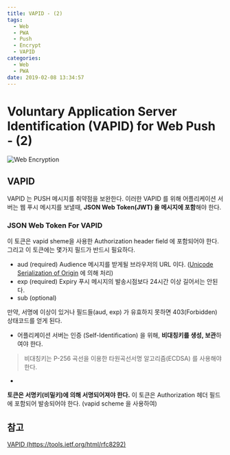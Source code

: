 ```yaml
---
title: VAPID - (2)
tags:
  - Web
  - PWA
  - Push
  - Encrypt
  - VAPID
categories:
  - Web
  - PWA
date: 2019-02-08 13:34:57
---
```



# Voluntary Application Server Identification (VAPID) for Web Push - (2)
![Web Encryption](/images/cyber-security.png)

## VAPID
VAPID 는 PUSH 메시지를 취약점을 보완한다.
이러한 VAPID 를 위해 어플리케이션 서버는 웹 푸시 메시지를 보낼때, **JSON Web Token(JWT) 을 메시지에 포함**해야 한다.

### JSON Web Token For VAPID
이 토큰은 vapid sheme을 사용한 Authorization header field 에 포함되어야 한다.
그리고 이 토큰에는 몇가지 필드가 반드시 필요하다.

- aud (required)
Audience
메시지를 받게될 브라우저의 URL 이다. ([Unicode Serialization of Origin](https://tools.ietf.org/html/rfc6454#section-6.1) 에 의해 처리)
- exp (required)
Expiry
푸시 메시지의 발송시점보다 24시간 이상 길어서는 안된다.
- sub (optional)


만약, 서명에 이상이 있거나 필드들(aud, exp) 가 유효하지 못하면 403(Forbidden) 상태코드를 얻게 된다.

- 어플리케이션 서버는 인증 (Self-Identification) 을 위해, **비대칭키를 생성, 보관**하여야 한다.
> 비대칭키는 P-256 곡선을 이용한 타원곡선서명 알고리즘(ECDSA) 를 사용해야 한다.
- 

**토큰은 서명키(비밀키)에 의해 서명되어져야 한다.**
이 토큰은 Authorization 헤더 필드에 포함되어 발송되어야 한다. (vapid scheme 을 사용하여)

## 참고
[VAPID (https://tools.ietf.org/html/rfc8292)](https://tools.ietf.org/html/rfc8292)
